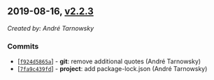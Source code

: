 ## 2019-08-16, [v2.2.3](https://github.com/lotterfriends/git-flow-buddy/releases/tag/2.2.3)

*Created by: André Tarnowsky*

### Commits
  - [[`f924d5865a`](https://github.com/lotterfriends/git-flow-buddy/commit/f924d5865ac7157338a953db99e18cc7d1ccdb6c)] - **git**: remove additional quotes (André Tarnowsky)
  - [[`7fa9c439fd`](https://github.com/lotterfriends/git-flow-buddy/commit/7fa9c439fdfffd8e3ab465f29826ff59669030f6)] - **project**: add package-lock.json (André Tarnowsky)
